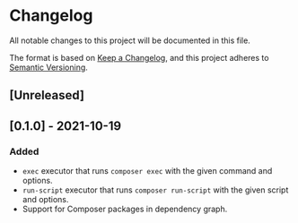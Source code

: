 # Changelog
All notable changes to this project will be documented in this file.

The format is based on [Keep a Changelog](https://keepachangelog.com/en/1.0.0/),
and this project adheres to [Semantic Versioning](https://semver.org/spec/v2.0.0.html).

## [Unreleased]

## [0.1.0] - 2021-10-19
### Added
- `exec` executor that runs `composer exec` with the given command and options.
- `run-script` executor that runs `composer run-script` with the given script and options.
- Support for Composer packages in dependency graph.
